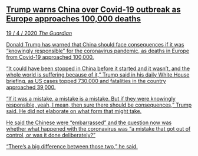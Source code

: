 <a class='link' href='https://archive.vn/4W4Jp'>
<article>

## Trump warns China over Covid-19 outbreak as Europe approaches 100,000 deaths

<time datetime=2020-04-19>19 / 4 / 2020</time>
<em class='source'>The Guardian</em>

Donald Trump has warned that China should face consequences if it was
“knowingly responsible” for the coronavirus pandemic, as deaths in Europe from
Covid-19 approached 100,000.

“It could have been stopped in China before it started and it wasn’t, and the
whole world is suffering because of it,” Trump said in his daily White House
briefing, as US cases topped 730,000 and fatalities in the country approached
39,000.

“If it was a mistake, a mistake is a mistake. But if they were knowingly
responsible, yeah, I mean, then sure there should be consequences,” Trump said.
He did not elaborate on what form that might take.

He said the Chinese were “embarrassed” and the question now was whether what
happened with the coronavirus was “a mistake that got out of control, or was it
done deliberately?”

“There’s a big difference between those two,” he said.
</article>
</a>
